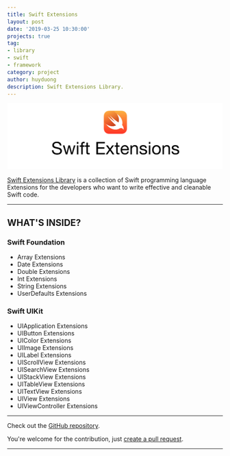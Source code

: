 ```yaml
---
title: Swift Extensions
layout: post
date: '2019-03-25 10:30:00'
projects: true
tag:
- library
- swift
- framework
category: project
author: huyduong
description: Swift Extensions Library.
---
```


![Banner](../assets/project/swift-extensions.jpg)

 <a href="https://github.com/CodePassion-dev/swift-extensions" target="_blank">Swift Extensions Library</a> is a collection of Swift programming language Extensions for the developers who want to write effective and cleanable Swift code.

---

## WHAT'S INSIDE?

### Swift Foundation
- Array Extensions
- Date Extensions
- Double Extensions
- Int Extensions
- String Extensions
- UserDefaults Extensions

### Swift UIKit
- UIApplication Extensions
- UIButton Extensions
- UIColor Extensions
- UIImage Extensions
- UILabel Extensions
- UIScrollView Extensions
- UISearchView Extensions
- UIStackView Extensions
- UITableView Extensions
- UITextView Extensions
- UIView Extensions
- UIViewController Extensions

---

Check out the <a href="https://github.com/CodePassion-dev/swift-extensions" target="_blank">GitHub repository</a>.

You're welcome for the contribution, just <a href="https://github.com/CodePassion-dev/swift-extensions/issues" target="_blank">create a pull request</a>.

---